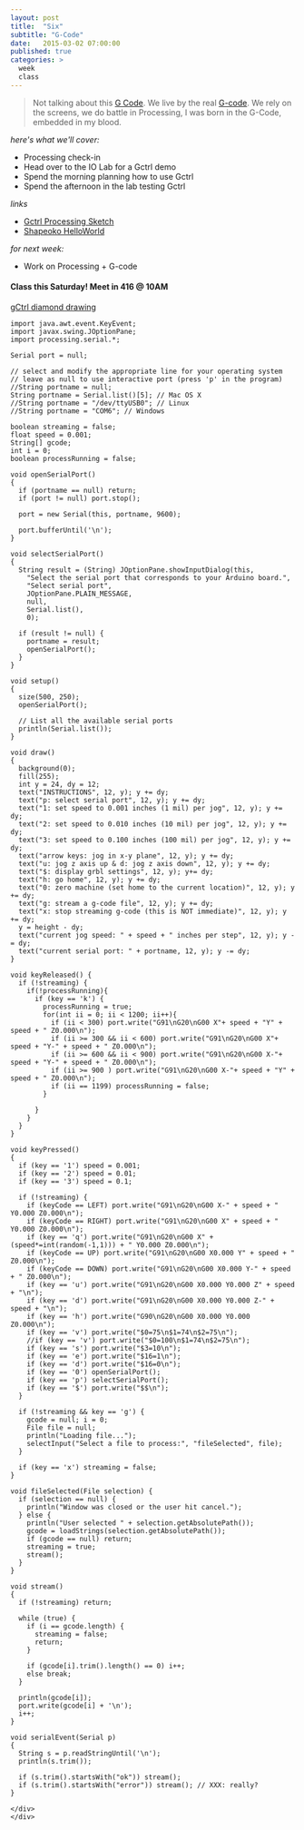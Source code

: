 ```yaml
---
layout: post
title:  "Six"
subtitle: "G-Code"
date:   2015-03-02 07:00:00
published: true
categories: >
  week
  class
---
```


> Not talking about this [G Code](http://www.urbandictionary.com/define.php?term=G+Code). We live by the real [G-code](http://en.wikipedia.org/wiki/G-code). We rely on the screens, we do battle in Processing, I was born in the G-Code, embedded in my blood.

*here's what we'll cover:*

- Processing check-in
- Head over to the IO Lab for a Gctrl demo
- Spend the morning planning how to use Gctrl
- Spend the afternoon in the lab testing Gctrl

*links*

- [Gctrl Processing Sketch](https://github.com/notandrewkaye/gctrl)
- [Shapeoko HelloWorld](http://docs.shapeoko.com/helloworld.html)

*for next week:*

- Work on Processing + G-code

#### Class this Saturday! Meet in 416 @ 10AM

<div class="expander">
  <a href="javascript:void(0)" id="js-expander-trigger0" class="expander-trigger expander-hidden demo">gCtrl diamond drawing</a>
  <div id="js-expander-content" class="expander-content" markdown="1">


    import java.awt.event.KeyEvent;
    import javax.swing.JOptionPane;
    import processing.serial.*;

    Serial port = null;

    // select and modify the appropriate line for your operating system
    // leave as null to use interactive port (press 'p' in the program)
    //String portname = null;
    String portname = Serial.list()[5]; // Mac OS X
    //String portname = "/dev/ttyUSB0"; // Linux
    //String portname = "COM6"; // Windows

    boolean streaming = false;
    float speed = 0.001;
    String[] gcode;
    int i = 0;
    boolean processRunning = false;

    void openSerialPort()
    {
      if (portname == null) return;
      if (port != null) port.stop();

      port = new Serial(this, portname, 9600);

      port.bufferUntil('\n');
    }

    void selectSerialPort()
    {
      String result = (String) JOptionPane.showInputDialog(this,
        "Select the serial port that corresponds to your Arduino board.",
        "Select serial port",
        JOptionPane.PLAIN_MESSAGE,
        null,
        Serial.list(),
        0);

      if (result != null) {
        portname = result;
        openSerialPort();
      }
    }

    void setup()
    {
      size(500, 250);
      openSerialPort();

      // List all the available serial ports
      println(Serial.list());
    }

    void draw()
    {
      background(0);  
      fill(255);
      int y = 24, dy = 12;
      text("INSTRUCTIONS", 12, y); y += dy;
      text("p: select serial port", 12, y); y += dy;
      text("1: set speed to 0.001 inches (1 mil) per jog", 12, y); y += dy;
      text("2: set speed to 0.010 inches (10 mil) per jog", 12, y); y += dy;
      text("3: set speed to 0.100 inches (100 mil) per jog", 12, y); y += dy;
      text("arrow keys: jog in x-y plane", 12, y); y += dy;
      text("u: jog z axis up & d: jog z axis down", 12, y); y += dy;
      text("$: display grbl settings", 12, y); y+= dy;
      text("h: go home", 12, y); y += dy;
      text("0: zero machine (set home to the current location)", 12, y); y += dy;
      text("g: stream a g-code file", 12, y); y += dy;
      text("x: stop streaming g-code (this is NOT immediate)", 12, y); y += dy;
      y = height - dy;
      text("current jog speed: " + speed + " inches per step", 12, y); y -= dy;
      text("current serial port: " + portname, 12, y); y -= dy;
    }

    void keyReleased() {
      if (!streaming) {
        if(!processRunning){
          if (key == 'k') {
            processRunning = true;
            for(int ii = 0; ii < 1200; ii++){
              if (ii < 300) port.write("G91\nG20\nG00 X"+ speed + "Y" + speed + " Z0.000\n");
              if (ii >= 300 && ii < 600) port.write("G91\nG20\nG00 X"+ speed + "Y-" + speed + " Z0.000\n");
              if (ii >= 600 && ii < 900) port.write("G91\nG20\nG00 X-"+ speed + "Y-" + speed + " Z0.000\n");
              if (ii >= 900 ) port.write("G91\nG20\nG00 X-"+ speed + "Y" + speed + " Z0.000\n");
              if (ii == 1199) processRunning = false;
            }

          }
        }
      }
    }

    void keyPressed()
    {
      if (key == '1') speed = 0.001;
      if (key == '2') speed = 0.01;
      if (key == '3') speed = 0.1;

      if (!streaming) {
        if (keyCode == LEFT) port.write("G91\nG20\nG00 X-" + speed + " Y0.000 Z0.000\n");
        if (keyCode == RIGHT) port.write("G91\nG20\nG00 X" + speed + " Y0.000 Z0.000\n");
        if (key == 'q') port.write("G91\nG20\nG00 X" + (speed*=int(random(-1,1))) + " Y0.000 Z0.000\n");
        if (keyCode == UP) port.write("G91\nG20\nG00 X0.000 Y" + speed + " Z0.000\n");
        if (keyCode == DOWN) port.write("G91\nG20\nG00 X0.000 Y-" + speed + " Z0.000\n");
        if (key == 'u') port.write("G91\nG20\nG00 X0.000 Y0.000 Z" + speed + "\n");
        if (key == 'd') port.write("G91\nG20\nG00 X0.000 Y0.000 Z-" + speed + "\n");
        if (key == 'h') port.write("G90\nG20\nG00 X0.000 Y0.000 Z0.000\n");
        if (key == 'v') port.write("$0=75\n$1=74\n$2=75\n");
        //if (key == 'v') port.write("$0=100\n$1=74\n$2=75\n");
        if (key == 's') port.write("$3=10\n");
        if (key == 'e') port.write("$16=1\n");
        if (key == 'd') port.write("$16=0\n");
        if (key == '0') openSerialPort();
        if (key == 'p') selectSerialPort();
        if (key == '$') port.write("$$\n");
      }

      if (!streaming && key == 'g') {
        gcode = null; i = 0;
        File file = null;
        println("Loading file...");
        selectInput("Select a file to process:", "fileSelected", file);
      }

      if (key == 'x') streaming = false;
    }

    void fileSelected(File selection) {
      if (selection == null) {
        println("Window was closed or the user hit cancel.");
      } else {
        println("User selected " + selection.getAbsolutePath());
        gcode = loadStrings(selection.getAbsolutePath());
        if (gcode == null) return;
        streaming = true;
        stream();
      }
    }

    void stream()
    {
      if (!streaming) return;

      while (true) {
        if (i == gcode.length) {
          streaming = false;
          return;
        }

        if (gcode[i].trim().length() == 0) i++;
        else break;
      }

      println(gcode[i]);
      port.write(gcode[i] + '\n');
      i++;
    }

    void serialEvent(Serial p)
    {
      String s = p.readStringUntil('\n');
      println(s.trim());

      if (s.trim().startsWith("ok")) stream();
      if (s.trim().startsWith("error")) stream(); // XXX: really?
    }

    </div>
    </div>
